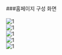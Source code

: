 ###홈페이지 구성 화면<br><br>
<img src="https://github.com/2Swon/web_practice/blob/main/howLOLwell/img/1.png" alt="1" style="max-width: 100%;"><br>
<img src="https://github.com/2Swon/web_practice/blob/main/howLOLwell/img/2.png" alt="1" style="max-width: 100%;"><br>
<img src="https://github.com/2Swon/web_practice/blob/main/howLOLwell/img/3.png" alt="1" style="max-width: 100%;"><br>
<img src="https://github.com/2Swon/web_practice/blob/main/howLOLwell/img/4.png" alt="1" style="max-width: 100%;"><br>
<img src="https://github.com/2Swon/web_practice/blob/main/howLOLwell/img/5.png" alt="1" style="max-width: 100%;">
